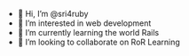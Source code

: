 - 👋 Hi, I’m @sri4ruby
- 👀 I’m interested in web development
- 🌱 I’m currently learning the world Rails
- 💞️ I’m looking to collaborate on RoR Learning


<!---
sri4ruby/sri4ruby is a ✨ special ✨ repository because its `README.md` (this file) appears on your GitHub profile.
You can click the Preview link to take a look at your changes.
--->
